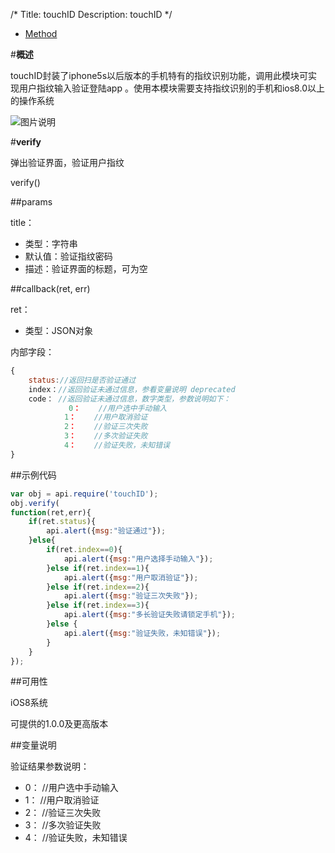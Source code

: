 /*
Title: touchID
Description: touchID
*/

<ul id="tab" class="clearfix">
	<li class="active"><a href="#method-content">Method</a></li>
</ul>
<div id="method-content">

#**概述**

touchID封装了iphone5s以后版本的手机特有的指纹识别功能，调用此模块可实现用户指纹输入验证登陆app 。使用本模块需要支持指纹识别的手机和ios8.0以上的操作系统

![图片说明](/img/docImage/touchID.jpg)

#**verify**

弹出验证界面，验证用户指纹

verify()

##params

title：

- 类型：字符串
- 默认值：验证指纹密码
- 描述：验证界面的标题，可为空

##callback(ret, err)

ret：

- 类型：JSON对象

内部字段：

```js
{
	status://返回扫是否验证通过
	index：//返回验证未通过信息，参看变量说明 deprecated
	code： //返回验证未通过信息，数字类型，参数说明如下：
	         0：    //用户选中手动输入            1：    //用户取消验证            2：    //验证三次失败            3：    //多次验证失败            4：    //验证失败，未知错误
}
```

##示例代码

```js
var obj = api.require('touchID');
obj.verify(
function(ret,err){
	if(ret.status){
		api.alert({msg:"验证通过"});
	}else{
		if(ret.index==0){
			api.alert({msg:"用户选择手动输入"});
		}else if(ret.index==1){
			api.alert({msg:"用户取消验证"});
		}else if(ret.index==2){
			api.alert({msg:"验证三次失败"});
		}else if(ret.index==3){
			api.alert({msg:"多长验证失败请锁定手机"});
		}else {
			api.alert({msg:"验证失败，未知错误"});
        }
    }
});
```

##可用性

iOS8系统

可提供的1.0.0及更高版本

##变量说明

验证结果参数说明：

- 0：	 //用户选中手动输入
- 1：    //用户取消验证
- 2：    //验证三次失败
- 3：    //多次验证失败
- 4：    //验证失败，未知错误

